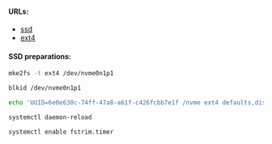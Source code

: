 #### URLs:
- [ssd](https://wiki.archlinux.org/title/Solid_state_drive)
- [ext4](https://docs.kernel.org/admin-guide/ext4.html)

#### SSD preparations:
```bash
mke2fs -t ext4 /dev/nvme0n1p1
```
```bash
blkid /dev/nvme0n1p1
```
```bash
echo 'UUID=6e0e630c-74ff-47a8-a61f-c426fcbb7e1f /nvme ext4 defaults,discard 0 2' >> /etc/fstab
```
```bash
systemctl daemon-reload
```
```bash
systemctl enable fstrim.timer
```
